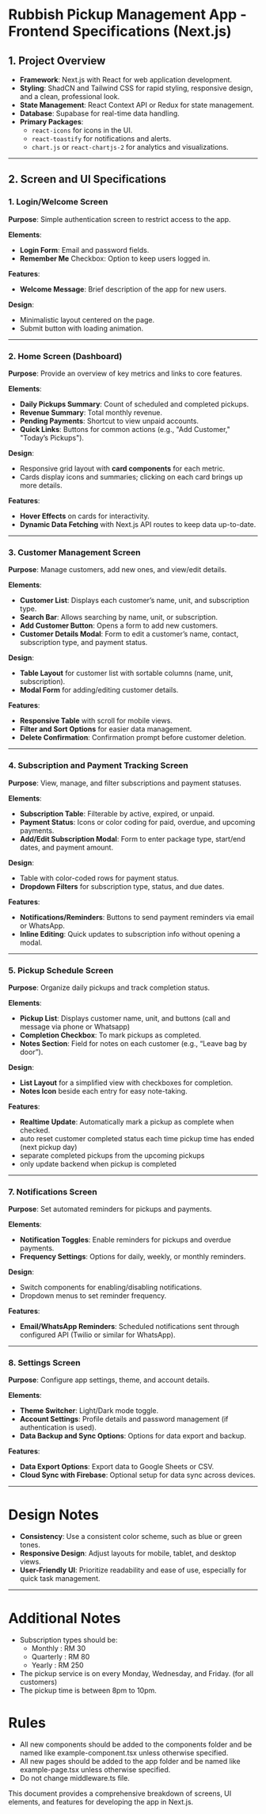 # Rubbish Pickup Management App - Frontend Specifications (Next.js)

## 1. Project Overview
- **Framework**: Next.js with React for web application development.
- **Styling**: ShadCN and Tailwind CSS for rapid styling, responsive design, and a clean, professional look.
- **State Management**: React Context API or Redux for state management.
- **Database**: Supabase for real-time data handling.
- **Primary Packages**:
  - `react-icons` for icons in the UI.
  - `react-toastify` for notifications and alerts.
  - `chart.js` or `react-chartjs-2` for analytics and visualizations.
  
---

## 2. Screen and UI Specifications

### 1. **Login/Welcome Screen**
**Purpose**: Simple authentication screen to restrict access to the app.

**Elements**:
- **Login Form**: Email and password fields.
- **Remember Me** Checkbox: Option to keep users logged in.
  
**Features**:
- **Welcome Message**: Brief description of the app for new users.

**Design**:
- Minimalistic layout centered on the page.
- Submit button with loading animation.

---

### 2. **Home Screen (Dashboard)**
**Purpose**: Provide an overview of key metrics and links to core features.

**Elements**:
- **Daily Pickups Summary**: Count of scheduled and completed pickups.
- **Revenue Summary**: Total monthly revenue.
- **Pending Payments**: Shortcut to view unpaid accounts.
- **Quick Links**: Buttons for common actions (e.g., "Add Customer," "Today’s Pickups").

**Design**:
- Responsive grid layout with **card components** for each metric.
- Cards display icons and summaries; clicking on each card brings up more details.
  
**Features**:
- **Hover Effects** on cards for interactivity.
- **Dynamic Data Fetching** with Next.js API routes to keep data up-to-date.

---

### 3. **Customer Management Screen**
**Purpose**: Manage customers, add new ones, and view/edit details.

**Elements**:
- **Customer List**: Displays each customer’s name, unit, and subscription type.
- **Search Bar**: Allows searching by name, unit, or subscription.
- **Add Customer Button**: Opens a form to add new customers.
- **Customer Details Modal**: Form to edit a customer’s name, contact, subscription type, and payment status.

**Design**:
- **Table Layout** for customer list with sortable columns (name, unit, subscription).
- **Modal Form** for adding/editing customer details.

**Features**:
- **Responsive Table** with scroll for mobile views.
- **Filter and Sort Options** for easier data management.
- **Delete Confirmation**: Confirmation prompt before customer deletion.

---

### 4. **Subscription and Payment Tracking Screen**
**Purpose**: View, manage, and filter subscriptions and payment statuses.

**Elements**:
- **Subscription Table**: Filterable by active, expired, or unpaid.
- **Payment Status**: Icons or color coding for paid, overdue, and upcoming payments.
- **Add/Edit Subscription Modal**: Form to enter package type, start/end dates, and payment amount.

**Design**:
- Table with color-coded rows for payment status.
- **Dropdown Filters** for subscription type, status, and due dates.

**Features**:
- **Notifications/Reminders**: Buttons to send payment reminders via email or WhatsApp.
- **Inline Editing**: Quick updates to subscription info without opening a modal.

---

### 5. **Pickup Schedule Screen**
**Purpose**: Organize daily pickups and track completion status.

**Elements**:
- **Pickup List**: Displays customer name, unit, and buttons (call and message via phone or Whatsapp)
- **Completion Checkbox**: To mark pickups as completed.
- **Notes Section**: Field for notes on each customer (e.g., “Leave bag by door”).

**Design**:
- **List Layout** for a simplified view with checkboxes for completion.
- **Notes Icon** beside each entry for easy note-taking.

**Features**:
- **Realtime Update**: Automatically mark a pickup as complete when checked.
- auto reset customer completed status each time pickup time has ended (next pickup day)
- separate completed pickups from the upcoming pickups
- only update backend when pickup is completed

---

### 7. **Notifications Screen**
**Purpose**: Set automated reminders for pickups and payments.

**Elements**:
- **Notification Toggles**: Enable reminders for pickups and overdue payments.
- **Frequency Settings**: Options for daily, weekly, or monthly reminders.

**Design**:
- Switch components for enabling/disabling notifications.
- Dropdown menus to set reminder frequency.

**Features**:
- **Email/WhatsApp Reminders**: Scheduled notifications sent through configured API (Twilio or similar for WhatsApp).

---

### 8. **Settings Screen**
**Purpose**: Configure app settings, theme, and account details.

**Elements**:
- **Theme Switcher**: Light/Dark mode toggle.
- **Account Settings**: Profile details and password management (if authentication is used).
- **Data Backup and Sync Options**: Options for data export and backup.

**Features**:
- **Data Export Options**: Export data to Google Sheets or CSV.
- **Cloud Sync with Firebase**: Optional setup for data sync across devices.

---

# Design Notes
- **Consistency**: Use a consistent color scheme, such as blue or green tones.
- **Responsive Design**: Adjust layouts for mobile, tablet, and desktop views.
- **User-Friendly UI**: Prioritize readability and ease of use, especially for quick task management.

---

# Additional Notes
- Subscription types should be:
  - Monthly : RM 30
  - Quarterly : RM 80
  - Yearly : RM 250
- The pickup service is on every Monday, Wednesday, and Friday. (for all customers)
- The pickup time is between 8pm to 10pm.

# Rules
- All new components should be added to the components folder and be named like example-component.tsx unless otherwise specified.
- All new pages should be added to the app folder and be named like example-page.tsx unless otherwise specified.
- Do not change middleware.ts file.

This document provides a comprehensive breakdown of screens, UI elements, and features for developing the app in Next.js.
